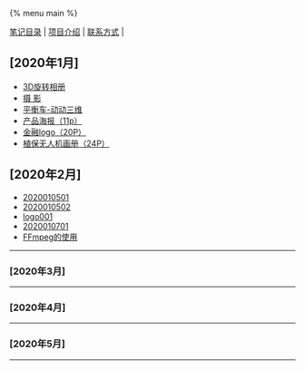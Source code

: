 
{% menu main %}

[笔记目录](笔记目录.markdown) | [项目介绍](2111index.md) | [联系方式](2111index.md) |

## [2020年1月]

* [3D旋转相册](文章/3D旋转.markdown)
* [摄   影](文章/风景摄影.markdown)
* [平衡车-动动三维](文章/平衡车-动动三维.markdown)
* [产品海报（11p）](文章/产品海报[11p].markdown)
* [金融logo（20P）](文章/金融logo[20P].markdown)
* [植保无人机画册（24P）](文章/植保无人机画册[24P].markdown)


## [2020年2月]

* [2020010501](文章/2020010501.markdown)
* [2020010502](文章/2020010502.markdown)
* [logo001](文章/logo001.markdown)
* [2020010701](文章/20200107.markdown)
* [FFmpeg的使用](文章/FFmpeg的使用.markdown)

-----------------------------------------------------------------
### [2020年3月]
-----------------------------------------------------------------
### [2020年4月]
-----------------------------------------------------------------
### [2020年5月]
-----------------------------------------------------------------
